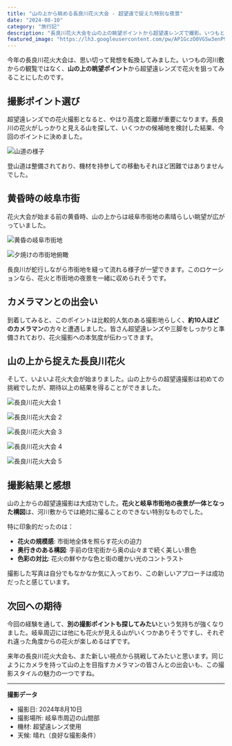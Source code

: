 ```yaml
---
title: "山の上から眺める長良川花火大会 - 超望遠で捉えた特別な夜景"
date: "2024-08-10"
category: "旅行記"
description: "長良川花火大会を山の上の眺望ポイントから超望遠レンズで撮影。いつもと違うアングルで楽しむ花火の魅力と、カメラマンたちとの出会いを記録した特別な夜。"
featured_image: "https://lh3.googleusercontent.com/pw/AP1GczO0VGSw3enP9_d4M9ErxVSWdMk4R-gSb1aEjqbdwOi_DcQpMMwRs9Gt5BcvWNAi0D2kc4atiiCiq5oQKB0fkf3ffHWOIpd0crgxdCTV73LuDDKSZ9m1dFZpIBq1s5MB3cA8dWgkbvp0Vf4dVy_w39tFKg=w800-h449-s-no-gm?authuser=0"
---
```


<!-- 元のGoogle Photosリンク: https://photos.app.goo.gl/n2gpgWDkUmhcwrSr9 -->

今年の長良川花火大会は、思い切って発想を転換してみました。いつもの河川敷からの観覧ではなく、**山の上の眺望ポイント**から超望遠レンズで花火を狙ってみることにしたのです。

## 撮影ポイント選び

超望遠レンズでの花火撮影となると、やはり高度と距離が重要になります。長良川の花火がしっかりと見える山を探して、いくつかの候補地を検討した結果、今回のポイントに決めました。

![山道の様子](https://lh3.googleusercontent.com/pw/AP1GczNjC4Idpx818Vmj1GJF9gzDYkiypmmHR7UNBzJxDllsIhhhIw5zAnFYPsgAkfswCqCUtv4T8bYdsUYwUabeX3xDLwCwPHGm-EMdTvBRAiNr4TnGYpOl=w800-h449-s-no-gm?authuser=0)

登山道は整備されており、機材を持参しての移動もそれほど困難ではありませんでした。

## 黄昏時の岐阜市街

花火大会が始まる前の黄昏時、山の上からは岐阜市街地の素晴らしい眺望が広がっていました。

![黄昏の岐阜市街地](https://lh3.googleusercontent.com/pw/AP1GczMW4HKgNPJl_-_eBqO1VI2EKPKy18BQCxH4kO3vK7i4xSQ0LpdKB90ntvG_hpBh431fCE8DgMICgHWz619vCXKCQTBz9_S2EcwyURvr3lt76eUIaqQli4W9z0JVoR5N7RT1kPCTd0atciJO7YP1rgbL_A=w800-h449-s-no-gm?authuser=0)

![夕焼けの市街地俯瞰](https://lh3.googleusercontent.com/pw/AP1GczMS8FJ0EmuBklo0twsuHIQJEq2mYZPIN-5nnp9DlzNbMkcuJMXfiOiA_1qiityRABGkig3iTp-Wh-ArfC4wCDFQxzGxlhikeQXT0sxKWjdPrStcjQFhnf5X0EvyduAuCK7X9eSIQbArY3bpYkbAdYu5Ow=w800-h449-s-no-gm?authuser=0)

長良川が蛇行しながら市街地を縫って流れる様子が一望できます。このロケーションなら、花火と市街地の夜景を一緒に収められそうです。

## カメラマンとの出会い

到着してみると、このポイントは比較的人気のある撮影地らしく、**約10人ほどのカメラマン**の方々と遭遇しました。皆さん超望遠レンズや三脚をしっかりと準備されており、花火撮影への本気度が伝わってきます。

## 山の上から捉えた長良川花火

そして、いよいよ花火大会が始まりました。山の上からの超望遠撮影は初めての挑戦でしたが、期待以上の結果を得ることができました。

![長良川花火大会 1](https://lh3.googleusercontent.com/pw/AP1GczO0VGSw3enP9_d4M9ErxVSWdMk4R-gSb1aEjqbdwOi_DcQpMMwRs9Gt5BcvWNAi0D2kc4atiiCiq5oQKB0fkf3ffHWOIpd0crgxdCTV73LuDDKSZ9m1dFZpIBq1s5MB3cA8dWgkbvp0Vf4dVy_w39tFKg=w800-h449-s-no-gm?authuser=0)

![長良川花火大会 2](https://lh3.googleusercontent.com/pw/AP1GczPkcT5t_yoPFVHjAKRKsw58C4b7EDIKn04SteEMgQp48e6tw1L5Mfmdr2ROzu5o_obiG9aXRAekwt3swjDY4CltukaNM8kM4k14Cj1aYlYPdPSEqmHFH1mDKAbuP8ebys728NS1M0enzYGSSHF-q6IKyA=w800-h449-s-no-gm?authuser=0)

![長良川花火大会 3](https://lh3.googleusercontent.com/pw/AP1GczMKrcn0E1qGMubI_RcbmvHM4VVr3-2EJXiYzsyxYS1pR0r3zBOrAzXEOQSSKTy7jMqOnXG39el2XDWm14E_-DiA0FO6I43fWltU0z3Hsxf4jj_hy38qS5JemZUTOOgDTAOTfRv2G4w69nf8kzFaWy6_FA=w800-h449-s-no-gm?authuser=0)

![長良川花火大会 4](https://lh3.googleusercontent.com/pw/AP1GczMFPipSutojovs2HmVctZie8DCBrMGJ390T7Uv0AIYEYwyJtJk8cYs-V3w1Buin7dhKvKmvKKsleZyMDGeyFGVMFzhuJrSfoyEIHb1YwDqtTQzax4-z=w800-h449-s-no-gm?authuser=0)

![長良川花火大会 5](https://lh3.googleusercontent.com/pw/AP1GczPNoCKkRqEZLHiTfx6yNolTz6vzElhMavawL44KOtlq2EmIfMlx40-ztTARXTpYlwDRP031W0vVmB6XEohc9O-PwqB-vwo0TAsYXHYFZd2Jp11YZCcPuZigi9NAx5pSvlq_w4FRmDUbsY3V_vir8yh-LA=w800-h449-s-no-gm?authuser=0)

## 撮影結果と感想

山の上からの超望遠撮影は大成功でした。**花火と岐阜市街地の夜景が一体となった構図**は、河川敷からでは絶対に撮ることのできない特別なものでした。

特に印象的だったのは：

- **花火の規模感**: 市街地全体を照らす花火の迫力
- **奥行きのある構図**: 手前の住宅街から奥の山々まで続く美しい景色
- **色彩の対比**: 花火の鮮やかな色と街の暖かい光のコントラスト

撮影した写真は自分でもなかなか気に入っており、この新しいアプローチは成功だったと感じています。

## 次回への期待

今回の経験を通して、**別の撮影ポイントも探してみたい**という気持ちが強くなりました。岐阜周辺には他にも花火が見える山がいくつかありそうですし、それぞれ違った角度からの花火が楽しめるはずです。

来年の長良川花火大会も、また新しい視点から挑戦してみたいと思います。同じようにカメラを持って山の上を目指すカメラマンの皆さんとの出会いも、この撮影スタイルの魅力の一つですね。

---

**撮影データ**
- 撮影日: 2024年8月10日
- 撮影場所: 岐阜市周辺の山間部
- 機材: 超望遠レンズ使用
- 天候: 晴れ（良好な撮影条件）